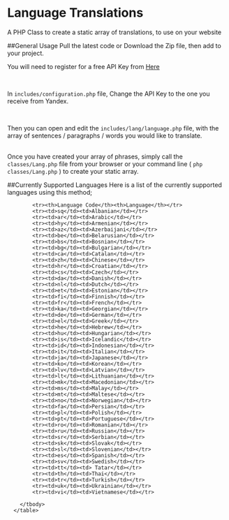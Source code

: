 # Language Translations
A PHP Class to create a static array of translations, to use on your website

##General Usage
Pull the latest code or Download the Zip  file, then  add to your project.
<br />

You will need to register for a free API Key from <a href="http://api.yandex.com/key/form.xml?service=trnsl" target="_blank">Here</a>

<br />

In `includes/configuration.php` file, Change the API Key to the one you receive from Yandex.

<br />

Then you can open and edit the `includes/lang/language.php` file, with the array of sentences / paragraphs / words you would like to translate.

<br />Once you have created your array of phrases, simply call the `classes/Lang.php` file from your browser or your command line ( `php classes/Lang.php` )
to create your static array.

##Currently Supported Languages
Here is a list of the currently supported languages using this method;

<table>
        <tbody>
          
            <tr><th>Language Code</th><th>Language</th></tr>
            <tr><td>sq</td><td>Albanian</td></tr>
            <tr><td>ar</td><td>Arabic</td></tr>
            <tr><td>hy</td><td>Armenian</td></tr>
            <tr><td>az</td><td>Azerbaijani</td></tr>
            <tr><td>be</td><td>Belarusian</td></tr>
            <tr><td>bs</td><td>Bosnian</td></tr>
            <tr><td>bg</td><td>Bulgarian</td></tr>
            <tr><td>ca</td><td>Catalan</td></tr>
            <tr><td>zh</td><td>Chinese</td></tr>
            <tr><td>hr</td><td>Croatian</td></tr>
            <tr><td>cs</td><td>Czech</td></tr>
            <tr><td>da</td><td>Danish</td></tr>
            <tr><td>nl</td><td>Dutch</td></tr>
            <tr><td>et</td><td>Estonian</td></tr>
            <tr><td>fi</td><td>Finnish</td></tr>
            <tr><td>fr</td><td>French</td></tr>
            <tr><td>ka</td><td>Georgian</td></tr>
            <tr><td>de</td><td>German</td></tr>
            <tr><td>el</td><td>Greek</td></tr>
            <tr><td>he</td><td>Hebrew</td></tr>
            <tr><td>hu</td><td>Hungarian</td></tr>
            <tr><td>is</td><td>Icelandic</td></tr>
            <tr><td>id</td><td>Indonesian</td></tr>
            <tr><td>it</td><td>Italian</td></tr>
            <tr><td>ja</td><td>Japanese</td></tr>
            <tr><td>ko</td><td>Korean</td></tr>
            <tr><td>lv</td><td>Latvian</td></tr>
            <tr><td>lt</td><td>Lithuanian</td></tr>
            <tr><td>mk</td><td>Macedonian</td></tr>
            <tr><td>ms</td><td>Malay</td></tr>
            <tr><td>mt</td><td>Maltese</td></tr>
            <tr><td>no</td><td>Norwegian</td></tr>
            <tr><td>fa</td><td>Persian</td></tr>
            <tr><td>pl</td><td>Polish</td></tr>
            <tr><td>pt</td><td>Portuguese</td></tr>
            <tr><td>ro</td><td>Romanian</td></tr>
            <tr><td>ru</td><td>Russian</td></tr>
            <tr><td>sr</td><td>Serbian</td></tr>
            <tr><td>sk</td><td>Slovak</td></tr>
            <tr><td>sl</td><td>Slovenian</td></tr>
            <tr><td>es</td><td>Spanish</td></tr>
            <tr><td>sv</td><td>Swedish</td></tr>
            <tr><td>tt</td><td> Tatar</td></tr>
            <tr><td>th</td><td>Thai</td></tr>
            <tr><td>tr</td><td>Turkish</td></tr>
            <tr><td>uk</td><td>Ukrainian</td></tr>
            <tr><td>vi</td><td>Vietnamese</td></tr>
          
        </tbody>
      </table>
      
